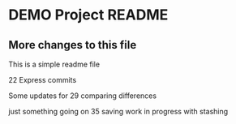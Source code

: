 # DEMO Project README
## More changes to this file
This is a simple readme file

22 Express commits

Some updates for 29 comparing differences

just something going on 35 saving work in progress with stashing